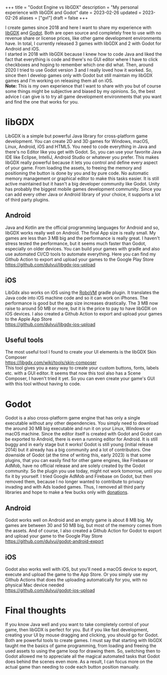 +++
title = "Godot Engine vs libGDX"
description = "My personal experience with libGDX and Godot"
date = 2023-02-26
updated = 2023-02-26
aliases = ["gvl"]
draft = false
+++

I create games since 2018 and here I want to share my experience with [libGDX](https://libgdx.com/) and [Godot](https://godotengine.org/).
Both are open source and completely free to use with no revenue share or license prices, like other game development environments have.
In total, I currently released 3 games with libGDX and 2 with Godot for Android and iOS.  
I started in 2018 with libGDX because I knew how to code Java and liked the fact that everything is code and there's no GUI editor where I have to click checkboxes and hoping to remember which one did what.
Then, around 2020 I tried to use Godot version 3 and I really loved how it worked.
So, since then I develop games only with Godot but still maintain my libGDX games and I'm working on releasing them all on iOS.  
**Note:** This is my own experience that I want to share with you but of course some things might be subjective and biased by my opinions.
So, the best advice I can give is to try all game development environments that you want and find the one that works for you.   

# libGDX
LibGDX is a simple but powerful Java library for cross-platform game development. 
You can create 2D and 3D games for Windows, macOS, Linux, Android, iOS and HTML5. 
You need to code everything in Java and there's no Editor like you get with Godot.
So, you can use your favorite Java IDE like Eclipse, IntelliJ, Android Studio or whatever you prefer.
This makes libGDX really powerful because it lets you control and define every aspect of your game.
From loading the assets, to freeing the memory and positioning the button is done by you and by pure code.
No automatic memory management or graphical editor to make this tasks easier.
It is still active maintained but it hasn't a big developer community like Godot.
Unity has probably the biggest mobile games development community.
Since you can add every other Java or Android library of your choice, it supports a lot of third party plugins.

## Android
Java and Kotlin are the official programming languages for Android and so, libGDX works really well on Android.
The final App size is really small.
My games are less than 3 MB big and the performance is really great.
I haven't stress tested the performance, but it seems much faster than Godot, especially on older devices.
You can build your games with gradle and also use automated CI/CD tools to automate everything.
Here you can find my Github Action to export and upload your games to the Google Play Store  
https://github.com/dulvui/libgdx-ios-upload

## iOS
LibGdx also works on iOS using the [RoboVM](https://github.com/robovm/robovm-gradle-plugin) gradle plugin.
It translates the Java code into iOS machine code and so it can work on iPhones.
The performance is good but the app size increases drastically.
The 3 MB now raise to around 50 MB or more, but it is the price to pay to have libGDX on iOS devices.
I also created a Github Action to export and upload your games to the Apple App Store  
https://github.com/dulvui/libgdx-ios-upload

## Useful tools
The most useful tool I found to create your UI elements is the libGDX Skin Composer  
https://libgdx.com/wiki/tools/skin-composer  
This tool gives you a easy way to create your custom buttons, fonts, labels etc. with a GUI editor.
It seems that now this tool also has a Scene Composer, I haven't tried it yet.
So you can even create your game's GUI with this tool without having to code.


# Godot
Godot is a also cross-platform game engine that has only a single executable without any other dependencies.
You simply need to download the around 30 MB big executable and run it on your Linux, Windows or macOS machine.
Since the editor itself is created with Godot and Godot can be exported to Android, there is even a running editor for Android.
It is still buggy and in early stage but it works!
Godot is still young (initial release 2014) but it already has a big community and a lot of contributors.
One downside of Godot (at the time of writing this, early 2023) is that some plugins, that you can easily find for other game engines, like Firebase or AdMob, have no official release and are solely created by the Godot community.
So the plugin you use today, might not work tomorrow, until you fix it by yourself.
I tried Google AdMob and Firebase on Godot, but then removed them, because I no longer wanted to contribute to privacy invading and with Ads loaded games.
Thus, I removed all third party libraries and hope to make a few bucks only with [donations](/donate).

## Android
Godot works well on Android and an empty game is about 8 MB big.
My games are between 30 and 50 MB big, but most of the memory comes from the assets.
And of course, I also created a Github Action for Godot to export and upload your game to the Google Play Store  
https://github.com/dulvui/godot-android-export  


## iOS
Godot also works well with iOS, but you'll need a macOS device to export, execute and upload the game to the App Store.
Or you simply use my Github Actions that does the uploading automatically for you, with no physical Mac device needed  
https://github.com/dulvui/godot-ios-upload  


# Final thoughts
If you know Java well and you want to take completely control of your game, then libGDX is perfect for you.
But if you like fast development, creating your UI by mouse dragging and clicking, you should go for Godot.
Both are powerful tools to create games.
I must say that starting with libGDX taught me the basics of game programming, from loading and freeing the used assets to using the game loop for drawing them.
So, switching then to Godot allowed me to appreciate all the magical automated tasks that Godot does behind the scenes even more.
As a result, I can focus more on the actual game than needing to code each button position manually.